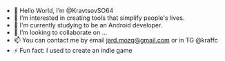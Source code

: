 - 👋 Hello World, I’m @KravtsovSO64
- 👀 I’m interested in creating tools that simplify people's lives.
- 🌱 I'm currently studying to be an Android developer.
- 💞️ I’m looking to collaborate on ...
- 📫 You can contact me by email jard.mozq@gmail.com or in TG @kraffc
- ⚡ Fun fact: I used to create an indie game 


